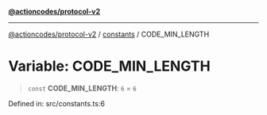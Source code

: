 [**@actioncodes/protocol-v2**](../../README.md)

***

[@actioncodes/protocol-v2](../../modules.md) / [constants](../README.md) / CODE\_MIN\_LENGTH

# Variable: CODE\_MIN\_LENGTH

> `const` **CODE\_MIN\_LENGTH**: `6` = `6`

Defined in: src/constants.ts:6
